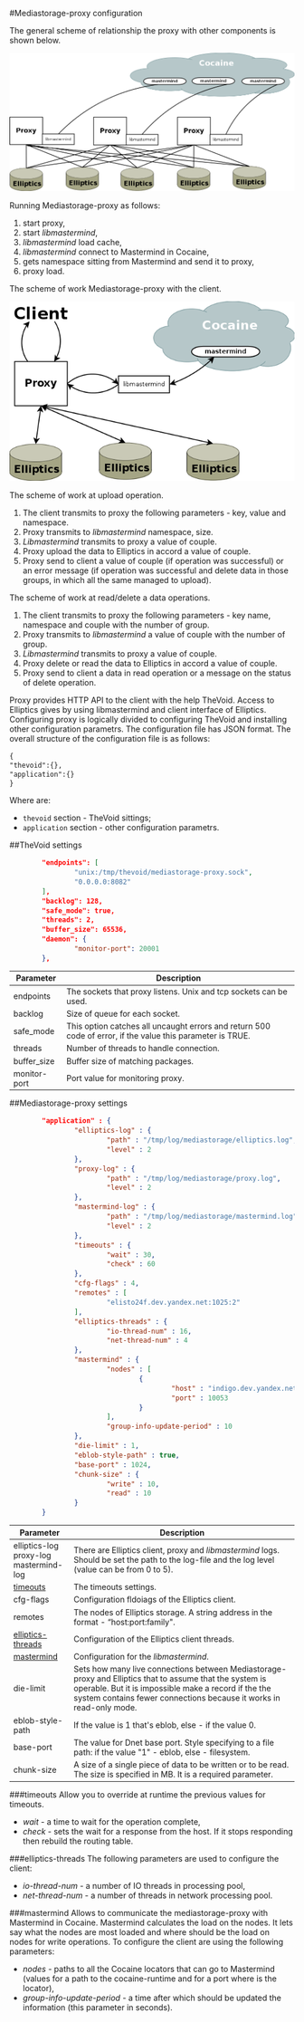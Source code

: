 #Mediastorage-proxy сonfiguration 

The general scheme of relationship the proxy with other components is shown below.

![general scheme of work](general_scheme.png)

Running Mediastorage-proxy as follows:

1. start proxy,
2. start *libmastermind*,
3. *libmastermind* load cache,
4. *libmastermind* connect to Mastermind in Cocaine,
5. gets namespace sitting from Mastermind and send it to proxy,
6. proxy load.

The scheme of work Mediastorage-proxy with the client.

![scheme of work](work_scheme.png)

The scheme of work at upload operation.

1. The client transmits to proxy the following parameters - key, value and namespace.
2. Proxy transmits to *libmastermind* namespace, size.
3. *Libmastermind* transmits to proxy a value of couple.
4. Proxy upload the data to Elliptics in accord a value of couple.
5. Proxy send to client a value of couple (if operation was successful) or an error message (if operation was successful and delete data in those groups, in which all the same managed to upload). 

The scheme of work at read/delete a data operations.

1. The client transmits to proxy the following parameters - key name, namespace and couple with the number of group.
2. Proxy transmits to *libmastermind* a value of couple with the number of group.
3. *Libmastermind* transmits to proxy a value of couple.
4. Proxy delete or read the data to Elliptics in accord a value of couple.
5. Proxy send to client a data in read operation or a message on the status of delete operation.

Proxy provides HTTP API to the client with the help TheVoid. Access to Elliptics gives by using libmastermind and client interface of Elliptics. Configuring proxy is logically divided to configuring TheVoid and installing other configuration parametrs. The configuration file has JSON format.
The overall structure of the configuration file is as follows:
```
{
"thevoid":{},
"application":{}
}
```
Where are:
* `thevoid` section - TheVoid sittings;
* `application` section - other configuration parametrs.

##TheVoid settings
```json
        "endpoints": [
                "unix:/tmp/thevoid/mediastorage-proxy.sock",
                "0.0.0.0:8082"
        ],
        "backlog": 128,
        "safe_mode": true,
        "threads": 2,
        "buffer_size": 65536,
        "daemon": {
                "monitor-port": 20001
        },
```
| Parameter | Description |
|-----------|-------------|
| endpoints | The sockets that proxy listens. Unix and tcp sockets can be used. |
| backlog | Size of queue for each socket. |
| safe_mode | This option catches all uncaught errors and return 500 code of error, if the value this parameter is TRUE. |
| threads | Number of threads to handle connection. |
| buffer_size | Buffer size of matching packages. |
| monitor-port | Port value for monitoring proxy. |
##Mediastorage-proxy settings
```json
		"application" : {
                "elliptics-log" : { 
                        "path" : "/tmp/log/mediastorage/elliptics.log", 
                        "level" : 2
                },
                "proxy-log" : {   
                        "path" : "/tmp/log/mediastorage/proxy.log", 
                        "level" : 2 
                },
                "mastermind-log" : { 
                        "path" : "/tmp/log/mediastorage/mastermind.log", 
                        "level" : 2 
                },
                "timeouts" : {  
                        "wait" : 30, 
                        "check" : 60 
                },
                "cfg-flags" : 4, 
                "remotes" : [ 
                        "elisto24f.dev.yandex.net:1025:2"   
                ],
                "elliptics-threads" : {  
                        "io-thread-num" : 16, 
                        "net-thread-num" : 4  
                },
                "mastermind" : { 
                        "nodes" : [    
                                {
                                        "host" : "indigo.dev.yandex.net",   
                                        "port" : 10053  
                                }
                        ],
                        "group-info-update-period" : 10  
                },
                "die-limit" : 1, 
                "eblob-style-path" : true,
                "base-port" : 1024,
                "chunk-size" : { 
                        "write" : 10, 
                        "read" : 10
                }
        }
```
| Parameter | Description |
|---------------|-------------|
| elliptics-log </br> proxy-log  </br> mastermind-log | There are Elliptics client, proxy and *libmastermind* logs. Should be set the path to the log-file and the log level (value can be from 0 to 5). |
| [timeouts](#timeouts) | The timeouts settings. |
| cfg-flags | Configuration fldoiags of the Elliptics client. |
| remotes | The nodes of Elliptics storage. A string address in the format - “host:port:family". |
| [elliptics-threads](#elliptics-threads) | Configuration of the Elliptics client threads.  |
| [mastermind](#mastermind) | Configuration for the *libmastermind*. |
| die-limit | Sets how many live connections between Mediastorage-proxy and Elliptics that to assume that the system is operable. But it is impossible make a record if the the system contains fewer connections because it works in read-only mode. |
| eblob-style-path | If the value is 1 that's eblob, else - if the value 0. |
| base-port | The value for Dnet base port. Style specifying to a file path: if the value "1" - eblob, else - filesystem. |
| chunk-size | A size of a single piece of data to be written or to be read. The size is specified in MB. It is a required parameter. |

###timeouts
Allow you to override at runtime the previous values for timeouts.
* *wait* - a time to wait for the operation complete,
* *check* - sets the wait for a response from the host. If it stops responding then rebuild the routing table.

###elliptics-threads
The following parameters are used to configure the client:
* *io-thread-num* -  a number of IO threads in processing pool,
* *net-thread-num* - a number of threads in network processing pool.

###mastermind
Allows to communicate the mediastorage-proxy with Mastermind in Cocaine. Mastermind calculates the load on the nodes.  It lets say what the nodes are most loaded and where should be the load on nodes for write operations. To configure the client are using the following parameters:
* *nodes* - paths to all the Cocaine locators that can go to Mastermind (values for a path to the cocaine-runtime and for a port where is the locator),
* *group-info-update-period* - a time after which should be updated the information (this parameter in seconds).
